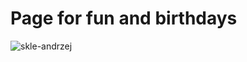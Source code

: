 # Page for fun and birthdays

![skle-andrzej](https://github.com/patrycjakalinska/y2k-polar-birthday/assets/59940332/5caa66ce-4593-4d65-bf84-a5d2999de643)
